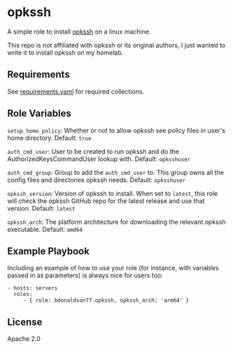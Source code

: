 opkssh
=========

A simple role to install [opkssh](https://github.com/openpubkey/opkssh) on a linux machine.

This repo is not affiliated with opkssh or its original authors, I just wanted to write it to install opkssh on my homelab.

Requirements
------------

See [requirements.yaml](./requirements.yml) for required collections.

Role Variables
--------------

`setup_home_policy`: Whether or not to allow opkssh see policy files in user's home directory. Default: `true`

`auth_cmd_user`: User to be created to run opkssh and do the AuthorizedKeysCommandUser lookup with. Default: `opksshuser`

`auth_cmd_group`: Group to add the `auth_cmd_user` to. This group owns all the config files and directories opkssh needs. Default: `opksshuser`

`opkssh_version`: Version of opkssh to install. When set to `latest`, this role will check the opkssh GitHub repo for the latest release and use that version. Default: `latest`

`opkssh_arch`: The platform architecture for downloading the relevant opkssh executable. Default: `amd64`

Example Playbook
----------------

Including an example of how to use your role (for instance, with variables passed in as parameters) is always nice for users too:

    - hosts: servers
      roles:
         - { role: bdonaldson77.opkssh, opkssh_arch: 'arm64' }

License
-------

Apache 2.0

